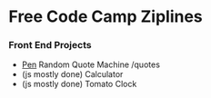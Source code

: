# Free Code Camp Ziplines

### Front End Projects

- [Pen](http://codepen.io/redice44/full/vLpqZb) Random Quote Machine /quotes
- (js mostly done) Calculator
- (js mostly done) Tomato Clock
